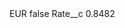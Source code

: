 <?xml version="1.0" encoding="UTF-8"?>
<CustomMetadata xmlns="http://soap.sforce.com/2006/04/metadata" xmlns:xsi="http://www.w3.org/2001/XMLSchema-instance" xmlns:xsd="http://www.w3.org/2001/XMLSchema">
    <label>EUR</label>
    <protected>false</protected>
    <values>
        <field>Rate__c</field>
        <value xsi:type="xsd:double">0.8482</value>
    </values>
</CustomMetadata>

